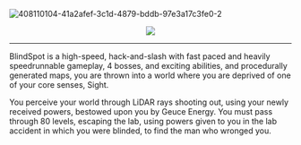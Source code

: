 ![408110104-41a2afef-3c1d-4879-bddb-97e3a17c3fe0-2](https://github.com/user-attachments/assets/3add10a5-08c1-41c2-87d4-2dcca8ed21dd)
<p align="center">
  <img src="https://github.com/user-attachments/assets/41a2afef-3c1d-4879-bddb-97![408110104-41a2afef-3c1d-4879-bddb-97e3a17c3fe0-2](https://github.com/user-attachments/assets/3add10a5-08c1-41c2-87d4-2dcca8ed21dd)
e3a17c3fe0" />
</p>
<hr>

BlindSpot is a high-speed, hack-and-slash with fast paced and heavily speedrunnable gameplay, 4 bosses, and exciting abilities, and procedurally generated maps, you are thrown into a world where you are deprived of one of your core senses, Sight.

You perceive your world through LiDAR rays shooting out, using your newly received powers, bestowed upon you by Geuce Energy. You must pass through 80 levels, escaping the lab, using powers given to you in the lab accident in which you were blinded, to find the man who wronged you.
